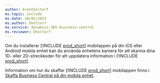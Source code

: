```yaml
---
author: brentholtorf
ms.topic: include
ms.date: 10/02/2023
ms.author: bholtorf
ms.service: dynamics-365-business-central
ms.reviewer: bholtorf
---
```


Om du installerar [!INCLUDE [prod_short](prod_short.md)] mobilappen på din iOS eller Android mobila enhet kan du använda enhetens kamera för att skanna dina 1D- eller 2D-streckkoder för att uppdatera information i [!INCLUDE [prod_short](prod_short.md)]. 

Information om hur du skaffar [!INCLUDE [prod_short](prod_short.md)] mobilappen finns i [Skaffa Business Central på din mobila enhet](../install-mobile-app.md).